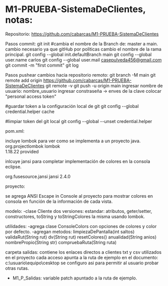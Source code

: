 # M1-PRUEBA-SistemaDeClientes, notas:

Repositorio:
https://github.com/cabarcas/M1-PRUEBA-SistemaDeClientes

Pasos commit:
git init
#cambia el nombre de la Branch de: master a main. cambio necesario ya que gitHub por politicas cambio el nombre de la rama principal.
git config --global init.defaultBranch main
git config --global user.name carlos
git config --global user.mail casepulveda456@gmail.com
git commit -m "first commit"
git log

Pasos pushear cambios hacia repositorio remoto:
git branch -M main
git remote add origin https://github.com/cabarcas/M1-PRUEBA-SistemaDeClientes
git remote -v
git push -u origin main
ingresar nombre de usuario: nombre_usuario
ingresar constraseña -> enves de la clave colocar "personal access token"

#guardar token a la configuración local de git
git config --global credential.helper cache

#limpiar token del git local
git config --global --unset credential.helper

pom.xml:

incluye lombok para ver como se implementa a un proyecto java.
<dependency>
  <groupId>org.projectlombok</groupId>
  <artifactId>lombok</artifactId>       
  <version>1.18.22</version>
  <scope>provided</scope>
</dependency>

inlcuye jansi para completar implementación de colores en la consola eclipse.
<!-- https://mvnrepository.com/artifact/org.fusesource.jansi/jansi -->
<dependency>
  <groupId>org.fusesource.jansi</groupId>
  <artifactId>jansi</artifactId>
	<version>2.4.0</version>
</dependency> 

 
proyecto:

se agrega ANSI Escape in Console al proyecto para mostrar colores en consola en función de la información de cada vista.

modelo: 
-clase Cliente dos versiones: 
estandar: atributos, geter/setter, constructores, toString y toStringColores
la misma usando lombok.

utilidades:
-agrega clase ConsoleColors con opciones de colores y color por defecto.
-agregan metodos:
 limpiezaDePantalla(int saltos)
 validaRut(String rut)
 dv(String rut)
 resetColores()
 anualidad(String anios)
 nombrePropio(String str)
 compruebaRuta(String ruta)

carpeta salidas:
contiene los enlaces directos a clientes txt y csv utilizados en el proyecto
cada acceso apunta a la ruta de ejemplo en el documento: c:\usuario\equipo\cesktop
se configuro asi para permitir al usuario probar otras rutas.

- M1_P_Salidas: variable patch apuntado a la ruta de ejemplo.
